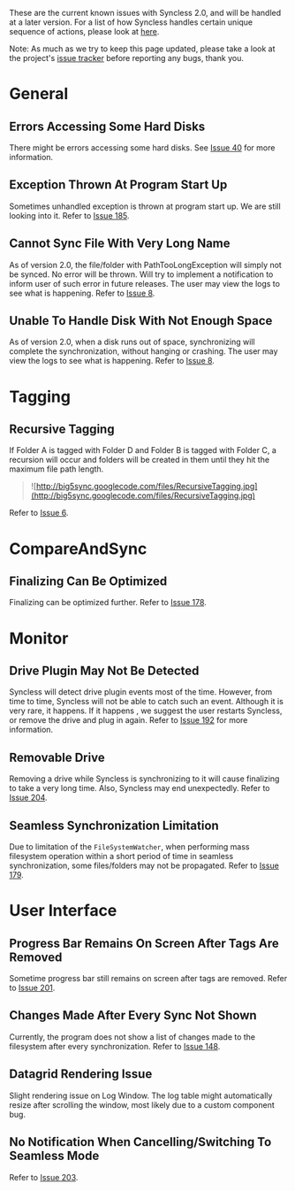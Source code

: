 

These are the current known issues with Syncless 2.0, and will be handled at a later version. For a list of how Syncless handles certain unique sequence of actions, please look at [here](http://code.google.com/p/big5sync/wiki/SpecialCases).

Note: As much as we try to keep this page updated, please take a look at the project's [issue tracker](http://code.google.com/p/big5sync/issues/list) before reporting any bugs, thank you.

# General #

## Errors Accessing Some Hard Disks ##

There might be errors accessing some hard disks. See [Issue 40](http://code.google.com/p/big5sync/issues/detail?id=40) for more information.

## Exception Thrown At Program Start Up ##

Sometimes unhandled exception is thrown at program start up. We are still looking into it. Refer to [Issue 185](http://code.google.com/p/big5sync/issues/detail?id=185).

## Cannot Sync File With Very Long Name ##

As of version 2.0, the file/folder with PathTooLongException will simply not be synced. No error will be thrown. Will try to implement a notification to inform user of such error in future releases. The user may view the logs to see what is happening. Refer to [Issue 8](http://code.google.com/p/big5sync/issues/detail?id=8).

## Unable To Handle Disk With Not Enough Space ##

As of version 2.0, when a disk runs out of space, synchronizing will complete the synchronization, without hanging or crashing. The user may view the logs to see what is happening. Refer to [Issue 8](http://code.google.com/p/big5sync/issues/detail?id=8).

# Tagging #

## Recursive Tagging ##
If Folder A is tagged with Folder D and Folder B is tagged with Folder C, a recursion will occur and folders will be created in them until they hit the maximum file path length.
> ![http://big5sync.googlecode.com/files/RecursiveTagging.jpg](http://big5sync.googlecode.com/files/RecursiveTagging.jpg)

Refer to [Issue 6](http://code.google.com/p/big5sync/issues/detail?id=6).

# CompareAndSync #
## Finalizing Can Be Optimized ##
Finalizing can be optimized further. Refer to [Issue 178](http://code.google.com/p/big5sync/issues/detail?id=178).

# Monitor #
## Drive Plugin May Not Be Detected ##
Syncless will detect drive plugin events most of the time. However, from time to time, Syncless will not be able to catch such an event. Although it is very rare, it happens. If it happens , we suggest the user restarts Syncless, or remove the drive and plug in again. Refer to [Issue 192](http://code.google.com/p/big5sync/issues/detail?id=192) for more information.

## Removable Drive ##
Removing a drive while Syncless is synchronizing to it will cause finalizing to take a very long time. Also, Syncless may end unexpectedly. Refer to [Issue 204](http://code.google.com/p/big5sync/issues/detail?id=204).

## Seamless Synchronization Limitation ##
Due to limitation of the `FileSystemWatcher`, when performing mass filesystem operation within a short period of time in seamless synchronization, some files/folders may not be propagated. Refer to [Issue 179](http://code.google.com/p/big5sync/issues/detail?id=179).

# User Interface #
## Progress Bar Remains On Screen After Tags Are Removed ##
Sometime progress bar still remains on screen after tags are removed. Refer to [Issue 201](http://code.google.com/p/big5sync/issues/detail?id=201).

## Changes Made After Every Sync Not Shown ##
Currently, the program does not show a list of changes made to the filesystem after every synchronization. Refer to [Issue 148](http://code.google.com/p/big5sync/issues/detail?id=148).

## Datagrid Rendering Issue ##
Slight rendering issue on Log Window. The log table might automatically resize after scrolling the window, most likely due to a custom component bug.

## No Notification When Cancelling/Switching To Seamless Mode ##
Refer to [Issue 203](http://code.google.com/p/big5sync/issues/detail?id=203).